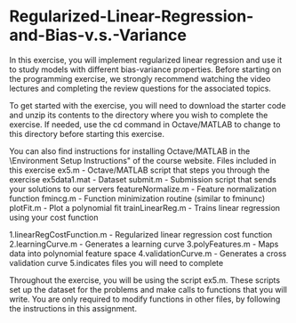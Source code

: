 # Regularized-Linear-Regression-and-Bias-v.s.-Variance

In this exercise, you will implement regularized linear regression and use it to study models with different bias-variance properties. Before starting on the programming exercise, we strongly recommend watching the video lectures and completing the review questions for the associated topics.

To get started with the exercise, you will need to download the starter code and unzip its contents to the directory where you wish to complete the exercise. If needed, use the cd command in Octave/MATLAB to change to this directory before starting this exercise.

You can also find instructions for installing Octave/MATLAB in the \Environment Setup Instructions" of the course website. Files included in this exercise ex5.m - Octave/MATLAB script that steps you through the exercise ex5data1.mat - Dataset submit.m - Submission script that sends your solutions to our servers featureNormalize.m - Feature normalization function
fmincg.m - Function minimization routine (similar to fminunc) plotFit.m - Plot a polynomial fit trainLinearReg.m - Trains linear regression using your cost function

1.linearRegCostFunction.m - Regularized linear regression cost function
2.learningCurve.m - Generates a learning curve
3.polyFeatures.m - Maps data into polynomial feature space
4.validationCurve.m - Generates a cross validation curve
5.indicates files you will need to complete

Throughout the exercise, you will be using the script ex5.m. These scripts set up the dataset for the problems and make calls to functions that you will write. You are only required to modify functions in other files, by following the instructions in this assignment.
